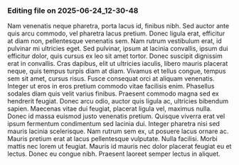 

### Editing file on 2025-06-24_12-30-48

Nam venenatis neque pharetra, porta lacus id, finibus nibh. Sed auctor ante quis arcu commodo, vel pharetra lacus pretium. Donec ligula erat, efficitur at diam non, pellentesque venenatis sem. Nam rutrum vestibulum erat, id pulvinar mi ultricies eget. Sed pulvinar, ipsum at lacinia convallis, ipsum dui efficitur dolor, quis cursus ex leo sit amet tortor. Donec suscipit dignissim erat in convallis. Cras dapibus, elit ut ultricies iaculis, libero mauris placerat neque, quis tempus turpis diam at diam. Vivamus et tellus congue, tempus sem sit amet, cursus risus. Fusce consequat orci at aliquam venenatis. Integer ut eros in eros pretium commodo vitae facilisis enim. Phasellus sodales diam quis velit varius finibus. Praesent commodo magna sed ex hendrerit feugiat. Donec arcu odio, auctor quis ligula ac, ultricies bibendum sapien. Maecenas vitae dui feugiat, placerat ligula vel, maximus nulla. Donec id massa euismod justo venenatis pretium. Quisque viverra erat vel ipsum fermentum condimentum sed lacinia dui.
Integer pharetra nisi sed mauris lacinia scelerisque. Nam rutrum sem ex, ut posuere lacus ornare ac. Mauris pretium erat at lacus pellentesque vulputate. Nulla facilisi. Morbi mattis nec lorem ut feugiat. Mauris id mauris nec dolor placerat feugiat eu et lectus. Donec eu congue nibh. Praesent laoreet semper lectus in aliquet.


